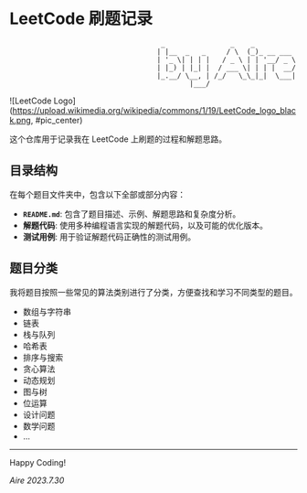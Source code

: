 # LeetCode 刷题记录

```
                                     _                _    _          
                                    | |__  _   _     / \  (_)_ __ ___ 
                                    | '_ \| | | |   / _ \ | | '__/ _ \
                                    | |_) | |_| |  / ___ \| | | |  __/
                                    |_.__/ \__, | /_/   \_\_|_|  \___|
                                            |___/   

```             

![LeetCode Logo](https://upload.wikimedia.org/wikipedia/commons/1/19/LeetCode_logo_black.png, #pic_center)

这个仓库用于记录我在 LeetCode 上刷题的过程和解题思路。

## 目录结构

在每个题目文件夹中，包含以下全部或部分内容：

- **`README.md`**: 包含了题目描述、示例、解题思路和复杂度分析。
- **解题代码**: 使用多种编程语言实现的解题代码，以及可能的优化版本。
- **测试用例**: 用于验证解题代码正确性的测试用例。

## 题目分类

我将题目按照一些常见的算法类别进行了分类，方便查找和学习不同类型的题目。

- 数组与字符串
- 链表
- 栈与队列
- 哈希表
- 排序与搜索
- 贪心算法
- 动态规划
- 图与树
- 位运算
- 设计问题
- 数学问题
- ...

------

Happy Coding!

*Aire* *2023.7.30*